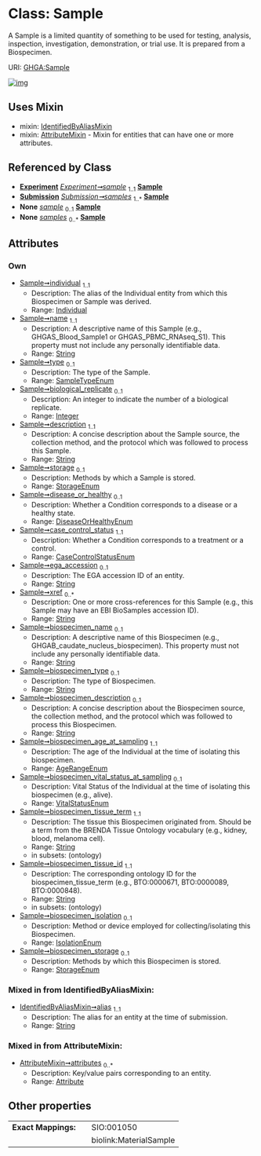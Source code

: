 
# Class: Sample


A Sample is a limited quantity of something to be used for testing, analysis, inspection, investigation, demonstration, or trial use.  It is prepared from a Biospecimen.

URI: [GHGA:Sample](https://w3id.org/GHGA/Sample)


[![img](https://yuml.me/diagram/nofunky;dir:TB/class/[Submission],[Individual]<individual%201..1-%20[Sample&#124;name:string;type:SampleTypeEnum%20%3F;biological_replicate:integer%20%3F;description:string;storage:StorageEnum%20%3F;disease_or_healthy:DiseaseOrHealthyEnum%20%3F;case_control_status:CaseControlStatusEnum;ega_accession:string%20%3F;xref:string%20*;biospecimen_name:string%20%3F;biospecimen_type:string%20%3F;biospecimen_description:string%20%3F;biospecimen_age_at_sampling:AgeRangeEnum;biospecimen_vital_status_at_sampling:VitalStatusEnum%20%3F;biospecimen_tissue_term:string;biospecimen_tissue_id:string;biospecimen_isolation:IsolationEnum%20%3F;biospecimen_storage:StorageEnum%20%3F;alias:string],[Experiment]-%20sample%201..1>[Sample],[Submission]++-%20samples%201..*>[Sample],[Experiment]-%20sample(i)%200..1>[Sample],[Submission]-%20samples(i)%200..*>[Sample],[Sample]uses%20-.->[IdentifiedByAliasMixin],[Sample]uses%20-.->[AttributeMixin],[Individual],[IdentifiedByAliasMixin],[Experiment],[AttributeMixin],[Attribute])](https://yuml.me/diagram/nofunky;dir:TB/class/[Submission],[Individual]<individual%201..1-%20[Sample&#124;name:string;type:SampleTypeEnum%20%3F;biological_replicate:integer%20%3F;description:string;storage:StorageEnum%20%3F;disease_or_healthy:DiseaseOrHealthyEnum%20%3F;case_control_status:CaseControlStatusEnum;ega_accession:string%20%3F;xref:string%20*;biospecimen_name:string%20%3F;biospecimen_type:string%20%3F;biospecimen_description:string%20%3F;biospecimen_age_at_sampling:AgeRangeEnum;biospecimen_vital_status_at_sampling:VitalStatusEnum%20%3F;biospecimen_tissue_term:string;biospecimen_tissue_id:string;biospecimen_isolation:IsolationEnum%20%3F;biospecimen_storage:StorageEnum%20%3F;alias:string],[Experiment]-%20sample%201..1>[Sample],[Submission]++-%20samples%201..*>[Sample],[Experiment]-%20sample(i)%200..1>[Sample],[Submission]-%20samples(i)%200..*>[Sample],[Sample]uses%20-.->[IdentifiedByAliasMixin],[Sample]uses%20-.->[AttributeMixin],[Individual],[IdentifiedByAliasMixin],[Experiment],[AttributeMixin],[Attribute])

## Uses Mixin

 *  mixin: [IdentifiedByAliasMixin](IdentifiedByAliasMixin.md)
 *  mixin: [AttributeMixin](AttributeMixin.md) - Mixin for entities that can have one or more attributes.

## Referenced by Class

 *  **[Experiment](Experiment.md)** *[Experiment➞sample](Experiment_sample.md)*  <sub>1..1</sub>  **[Sample](Sample.md)**
 *  **[Submission](Submission.md)** *[Submission➞samples](Submission_samples.md)*  <sub>1..\*</sub>  **[Sample](Sample.md)**
 *  **None** *[sample](sample.md)*  <sub>0..1</sub>  **[Sample](Sample.md)**
 *  **None** *[samples](samples.md)*  <sub>0..\*</sub>  **[Sample](Sample.md)**

## Attributes


### Own

 * [Sample➞individual](Sample_individual.md)  <sub>1..1</sub>
     * Description: The alias of the Individual entity from which this Biospecimen or Sample was derived.
     * Range: [Individual](Individual.md)
 * [Sample➞name](Sample_name.md)  <sub>1..1</sub>
     * Description: A descriptive name of this Sample (e.g., GHGAS_Blood_Sample1 or GHGAS_PBMC_RNAseq_S1). This property must not include any personally identifiable data.
     * Range: [String](types/String.md)
 * [Sample➞type](Sample_type.md)  <sub>0..1</sub>
     * Description: The type of the Sample.
     * Range: [SampleTypeEnum](SampleTypeEnum.md)
 * [Sample➞biological_replicate](Sample_biological_replicate.md)  <sub>0..1</sub>
     * Description: An integer to indicate the number of a biological replicate.
     * Range: [Integer](types/Integer.md)
 * [Sample➞description](Sample_description.md)  <sub>1..1</sub>
     * Description: A concise description about the Sample source, the collection method, and the protocol which was followed to process this Sample.
     * Range: [String](types/String.md)
 * [Sample➞storage](Sample_storage.md)  <sub>0..1</sub>
     * Description: Methods by which a Sample is stored.
     * Range: [StorageEnum](StorageEnum.md)
 * [Sample➞disease_or_healthy](Sample_disease_or_healthy.md)  <sub>0..1</sub>
     * Description: Whether a Condition corresponds to a disease or a healthy state.
     * Range: [DiseaseOrHealthyEnum](DiseaseOrHealthyEnum.md)
 * [Sample➞case_control_status](Sample_case_control_status.md)  <sub>1..1</sub>
     * Description: Whether a Condition corresponds to a treatment or a control.
     * Range: [CaseControlStatusEnum](CaseControlStatusEnum.md)
 * [Sample➞ega_accession](Sample_ega_accession.md)  <sub>0..1</sub>
     * Description: The EGA accession ID of an entity.
     * Range: [String](types/String.md)
 * [Sample➞xref](Sample_xref.md)  <sub>0..\*</sub>
     * Description: One or more cross-references for this Sample (e.g., this Sample may have an EBI BioSamples accession ID).
     * Range: [String](types/String.md)
 * [Sample➞biospecimen_name](Sample_biospecimen_name.md)  <sub>0..1</sub>
     * Description: A descriptive name of this Biospecimen (e.g., GHGAB_caudate_nucleus_biospecimen). This property must not include any personally identifiable data.
     * Range: [String](types/String.md)
 * [Sample➞biospecimen_type](Sample_biospecimen_type.md)  <sub>0..1</sub>
     * Description: The type of Biospecimen.
     * Range: [String](types/String.md)
 * [Sample➞biospecimen_description](Sample_biospecimen_description.md)  <sub>0..1</sub>
     * Description: A concise description about the Biospecimen source, the collection method, and the protocol which was followed to process this Biospecimen.
     * Range: [String](types/String.md)
 * [Sample➞biospecimen_age_at_sampling](Sample_biospecimen_age_at_sampling.md)  <sub>1..1</sub>
     * Description: The age of the Individual at the time of isolating this biospecimen.
     * Range: [AgeRangeEnum](AgeRangeEnum.md)
 * [Sample➞biospecimen_vital_status_at_sampling](Sample_biospecimen_vital_status_at_sampling.md)  <sub>0..1</sub>
     * Description: Vital Status of the Individual at the time of isolating this biospecimen (e.g., alive).
     * Range: [VitalStatusEnum](VitalStatusEnum.md)
 * [Sample➞biospecimen_tissue_term](Sample_biospecimen_tissue_term.md)  <sub>1..1</sub>
     * Description: The tissue this Biospecimen originated from. Should be a term from the BRENDA Tissue Ontology vocabulary (e.g., kidney, blood, melanoma cell).
     * Range: [String](types/String.md)
     * in subsets: (ontology)
 * [Sample➞biospecimen_tissue_id](Sample_biospecimen_tissue_id.md)  <sub>1..1</sub>
     * Description: The corresponding ontology ID for the biospecimen_tissue_term (e.g., BTO:0000671, BTO:0000089, BTO:0000848).
     * Range: [String](types/String.md)
     * in subsets: (ontology)
 * [Sample➞biospecimen_isolation](Sample_biospecimen_isolation.md)  <sub>0..1</sub>
     * Description: Method or device employed for collecting/isolating this Biospecimen.
     * Range: [IsolationEnum](IsolationEnum.md)
 * [Sample➞biospecimen_storage](Sample_biospecimen_storage.md)  <sub>0..1</sub>
     * Description: Methods by which this Biospecimen is stored.
     * Range: [StorageEnum](StorageEnum.md)

### Mixed in from IdentifiedByAliasMixin:

 * [IdentifiedByAliasMixin➞alias](IdentifiedByAliasMixin_alias.md)  <sub>1..1</sub>
     * Description: The alias for an entity at the time of submission.
     * Range: [String](types/String.md)

### Mixed in from AttributeMixin:

 * [AttributeMixin➞attributes](AttributeMixin_attributes.md)  <sub>0..\*</sub>
     * Description: Key/value pairs corresponding to an entity.
     * Range: [Attribute](Attribute.md)

## Other properties

|  |  |  |
| --- | --- | --- |
| **Exact Mappings:** | | SIO:001050 |
|  | | biolink:MaterialSample |

